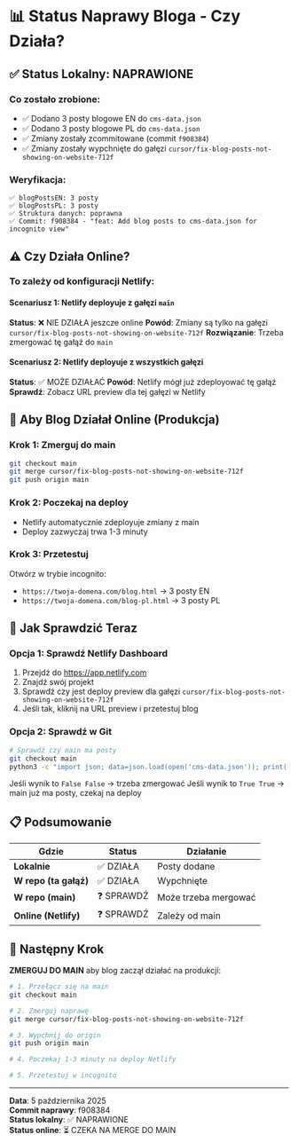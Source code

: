 # 📊 Status Naprawy Bloga - Czy Działa?

## ✅ Status Lokalny: NAPRAWIONE

### Co zostało zrobione:
- ✅ Dodano 3 posty blogowe EN do `cms-data.json`
- ✅ Dodano 3 posty blogowe PL do `cms-data.json`
- ✅ Zmiany zostały zcommitowane (commit `f908384`)
- ✅ Zmiany zostały wypchnięte do gałęzi `cursor/fix-blog-posts-not-showing-on-website-712f`

### Weryfikacja:
```
✅ blogPostsEN: 3 posty
✅ blogPostsPL: 3 posty
✅ Struktura danych: poprawna
✅ Commit: f908384 - "feat: Add blog posts to cms-data.json for incognito view"
```

## ⚠️ Czy Działa Online?

### To zależy od konfiguracji Netlify:

#### Scenariusz 1: Netlify deployuje z gałęzi `main`
**Status**: ❌ NIE DZIAŁA jeszcze online
**Powód**: Zmiany są tylko na gałęzi `cursor/fix-blog-posts-not-showing-on-website-712f`
**Rozwiązanie**: Trzeba zmergować tę gałąź do `main`

#### Scenariusz 2: Netlify deployuje z wszystkich gałęzi
**Status**: ✅ MOŻE DZIAŁAĆ
**Powód**: Netlify mógł już zdeployować tę gałąź
**Sprawdź**: Zobacz URL preview dla tej gałęzi w Netlify

## 🚀 Aby Blog Działał Online (Produkcja)

### Krok 1: Zmerguj do main
```bash
git checkout main
git merge cursor/fix-blog-posts-not-showing-on-website-712f
git push origin main
```

### Krok 2: Poczekaj na deploy
- Netlify automatycznie zdeployuje zmiany z main
- Deploy zazwyczaj trwa 1-3 minuty

### Krok 3: Przetestuj
Otwórz w trybie incognito:
- `https://twoja-domena.com/blog.html` → 3 posty EN
- `https://twoja-domena.com/blog-pl.html` → 3 posty PL

## 🧪 Jak Sprawdzić Teraz

### Opcja 1: Sprawdź Netlify Dashboard
1. Przejdź do https://app.netlify.com
2. Znajdź swój projekt
3. Sprawdź czy jest deploy preview dla gałęzi `cursor/fix-blog-posts-not-showing-on-website-712f`
4. Jeśli tak, kliknij na URL preview i przetestuj blog

### Opcja 2: Sprawdź w Git
```bash
# Sprawdź czy main ma posty
git checkout main
python3 -c "import json; data=json.load(open('cms-data.json')); print('blogPostsEN' in data, 'blogPostsPL' in data)"
```

Jeśli wynik to `False False` → trzeba zmergować
Jeśli wynik to `True True` → main już ma posty, czekaj na deploy

## 📋 Podsumowanie

| Gdzie | Status | Działanie |
|-------|--------|-----------|
| **Lokalnie** | ✅ DZIAŁA | Posty dodane |
| **W repo (ta gałąź)** | ✅ DZIAŁA | Wypchnięte |
| **W repo (main)** | ❓ SPRAWDŹ | Może trzeba mergować |
| **Online (Netlify)** | ❓ SPRAWDŹ | Zależy od main |

## 🎯 Następny Krok

**ZMERGUJ DO MAIN** aby blog zaczął działać na produkcji:

```bash
# 1. Przełącz się na main
git checkout main

# 2. Zmerguj naprawę
git merge cursor/fix-blog-posts-not-showing-on-website-712f

# 3. Wypchnij do origin
git push origin main

# 4. Poczekaj 1-3 minuty na deploy Netlify

# 5. Przetestuj w incognito
```

---

**Data**: 5 października 2025  
**Commit naprawy**: f908384  
**Status lokalny**: ✅ NAPRAWIONE  
**Status online**: ⏳ CZEKA NA MERGE DO MAIN
